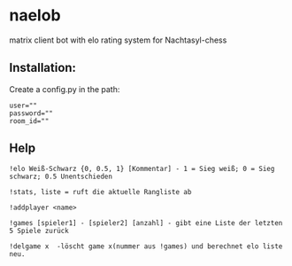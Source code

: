 # naelob

matrix client bot with elo rating system for Nachtasyl-chess 


## Installation:
Create a config.py in the path:
```
user=""
password=""
room_id=""
```




## Help
```
!elo Weiß-Schwarz {0, 0.5, 1} [Kommentar] - 1 = Sieg weiß; 0 = Sieg schwarz; 0.5 Unentschieden

!stats, liste = ruft die aktuelle Rangliste ab

!addplayer <name>

!games [spieler1] - [spieler2] [anzahl] - gibt eine Liste der letzten 5 Spiele zurück

!delgame x  -löscht game x(nummer aus !games) und berechnet elo liste neu.
```
